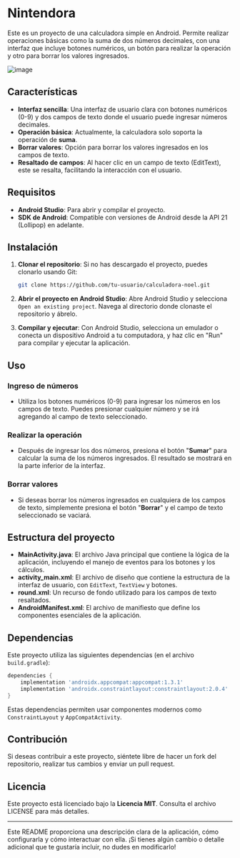 # Nintendora

Este es un proyecto de una calculadora simple en Android. Permite realizar operaciones básicas como la suma de dos números decimales, con una interfaz que incluye botones numéricos, un botón para realizar la operación y otro para borrar los valores ingresados.

![image](https://github.com/user-attachments/assets/4e52623e-7085-4c89-ab17-eee549917083)

## Características

- **Interfaz sencilla**: Una interfaz de usuario clara con botones numéricos (0-9) y dos campos de texto donde el usuario puede ingresar números decimales.
- **Operación básica**: Actualmente, la calculadora solo soporta la operación de **suma**.
- **Borrar valores**: Opción para borrar los valores ingresados en los campos de texto.
- **Resaltado de campos**: Al hacer clic en un campo de texto (EditText), este se resalta, facilitando la interacción con el usuario.

## Requisitos

- **Android Studio**: Para abrir y compilar el proyecto.
- **SDK de Android**: Compatible con versiones de Android desde la API 21 (Lollipop) en adelante.

## Instalación

1. **Clonar el repositorio**:
   Si no has descargado el proyecto, puedes clonarlo usando Git:
   ```bash
   git clone https://github.com/tu-usuario/calculadora-noel.git
   ```

2. **Abrir el proyecto en Android Studio**:
   Abre Android Studio y selecciona `Open an existing project`. Navega al directorio donde clonaste el repositorio y ábrelo.

3. **Compilar y ejecutar**:
   Con Android Studio, selecciona un emulador o conecta un dispositivo Android a tu computadora, y haz clic en "Run" para compilar y ejecutar la aplicación.

## Uso

### Ingreso de números

- Utiliza los botones numéricos (0-9) para ingresar los números en los campos de texto. Puedes presionar cualquier número y se irá agregando al campo de texto seleccionado.
  
### Realizar la operación

- Después de ingresar los dos números, presiona el botón "**Sumar**" para calcular la suma de los números ingresados. El resultado se mostrará en la parte inferior de la interfaz.

### Borrar valores

- Si deseas borrar los números ingresados en cualquiera de los campos de texto, simplemente presiona el botón "**Borrar**" y el campo de texto seleccionado se vaciará.

## Estructura del proyecto

- **MainActivity.java**: El archivo Java principal que contiene la lógica de la aplicación, incluyendo el manejo de eventos para los botones y los cálculos.
- **activity_main.xml**: El archivo de diseño que contiene la estructura de la interfaz de usuario, con `EditText`, `TextView` y botones.
- **round.xml**: Un recurso de fondo utilizado para los campos de texto resaltados.
- **AndroidManifest.xml**: El archivo de manifiesto que define los componentes esenciales de la aplicación.

## Dependencias

Este proyecto utiliza las siguientes dependencias (en el archivo `build.gradle`):

```gradle
dependencies {
    implementation 'androidx.appcompat:appcompat:1.3.1'
    implementation 'androidx.constraintlayout:constraintlayout:2.0.4'
}
```

Estas dependencias permiten usar componentes modernos como `ConstraintLayout` y `AppCompatActivity`.

## Contribución

Si deseas contribuir a este proyecto, siéntete libre de hacer un fork del repositorio, realizar tus cambios y enviar un pull request.

## Licencia

Este proyecto está licenciado bajo la **Licencia MIT**. Consulta el archivo LICENSE para más detalles.

---

Este README proporciona una descripción clara de la aplicación, cómo configurarla y cómo interactuar con ella. ¡Si tienes algún cambio o detalle adicional que te gustaría incluir, no dudes en modificarlo!
